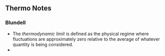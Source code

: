 ## Thermo Notes

### Blundell

* The _thermodynamic limit_ is defined as the physical regime where fluctuations are approximately zero relative to the average of whatever quantity is being considered.
* 

